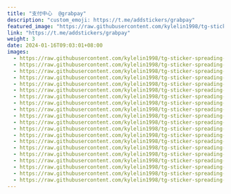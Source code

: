 ```yaml
---
title: "支付中心  @grabpay"
description: "custom_emoji: https://t.me/addstickers/grabpay"
featured_image: "https://raw.githubusercontent.com/kylelin1998/tg-sticker-spreading-worldwide-images/main/img/43f2ae15-505e-4dae-afb5-aaea1b868595.jpg"
link: "https://t.me/addstickers/grabpay"
weight: 3
date: 2024-01-16T09:03:01+08:00
images:
  - https://raw.githubusercontent.com/kylelin1998/tg-sticker-spreading-worldwide-images/main/img/43f2ae15-505e-4dae-afb5-aaea1b868595.jpg
  - https://raw.githubusercontent.com/kylelin1998/tg-sticker-spreading-worldwide-images/main/img/0a18a3b4-856a-445d-9616-0790a158d515.jpg
  - https://raw.githubusercontent.com/kylelin1998/tg-sticker-spreading-worldwide-images/main/img/93aee282-ec4a-41ba-b38f-506fb0b71604.jpg
  - https://raw.githubusercontent.com/kylelin1998/tg-sticker-spreading-worldwide-images/main/img/58e47563-a36e-499a-a77a-32f09eb3f81d.jpg
  - https://raw.githubusercontent.com/kylelin1998/tg-sticker-spreading-worldwide-images/main/img/5c1b5ca2-bcb2-4365-b45a-a33d0e44ac2b.jpg
  - https://raw.githubusercontent.com/kylelin1998/tg-sticker-spreading-worldwide-images/main/img/669032b4-6bbe-4d2c-85de-a2ca3a6b528c.jpg
  - https://raw.githubusercontent.com/kylelin1998/tg-sticker-spreading-worldwide-images/main/img/21db0de5-f097-4cf3-974f-bc9d6cf6b0e3.jpg
  - https://raw.githubusercontent.com/kylelin1998/tg-sticker-spreading-worldwide-images/main/img/fc794d65-88fc-4dc9-b9e0-866046acf112.jpg
  - https://raw.githubusercontent.com/kylelin1998/tg-sticker-spreading-worldwide-images/main/img/5387e10a-5cd9-4926-8fa3-190f5ed4346a.jpg
  - https://raw.githubusercontent.com/kylelin1998/tg-sticker-spreading-worldwide-images/main/img/eac8a48e-1662-4402-84ef-c9bbd68da823.jpg
  - https://raw.githubusercontent.com/kylelin1998/tg-sticker-spreading-worldwide-images/main/img/d4b29057-aed4-45b7-b426-30a6a2e996ea.jpg
  - https://raw.githubusercontent.com/kylelin1998/tg-sticker-spreading-worldwide-images/main/img/db084728-b454-4bdc-90ba-e5df83dbda8c.jpg
  - https://raw.githubusercontent.com/kylelin1998/tg-sticker-spreading-worldwide-images/main/img/00eafb7d-dd33-406a-9047-e7a8acce51ec.jpg
  - https://raw.githubusercontent.com/kylelin1998/tg-sticker-spreading-worldwide-images/main/img/6b68e793-61cb-4e65-9f45-a79bafbbeb67.jpg
  - https://raw.githubusercontent.com/kylelin1998/tg-sticker-spreading-worldwide-images/main/img/d799a8a6-4c9a-4a9d-bbf1-aba868a0797f.jpg
  - https://raw.githubusercontent.com/kylelin1998/tg-sticker-spreading-worldwide-images/main/img/da93abc2-c317-4ee5-a562-1397b049b421.jpg
  - https://raw.githubusercontent.com/kylelin1998/tg-sticker-spreading-worldwide-images/main/img/d160a461-2d40-42f8-929a-6be0de4bb87a.jpg
  - https://raw.githubusercontent.com/kylelin1998/tg-sticker-spreading-worldwide-images/main/img/3cbb156d-01c2-45c3-8f84-2c8b946f7094.jpg
  - https://raw.githubusercontent.com/kylelin1998/tg-sticker-spreading-worldwide-images/main/img/382efc4e-a90c-47a5-a131-a6cc957ce78a.jpg
  - https://raw.githubusercontent.com/kylelin1998/tg-sticker-spreading-worldwide-images/main/img/9e4fc9c6-b769-494e-9072-852b10770834.jpg
---
```

